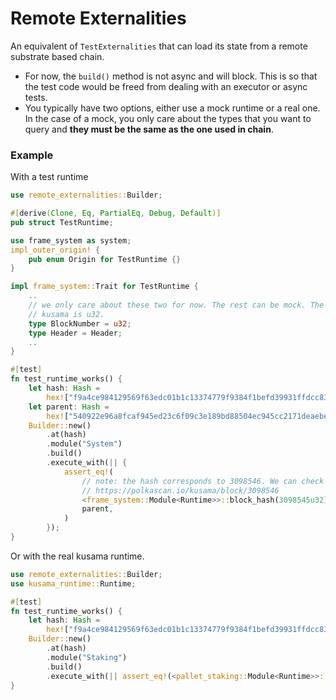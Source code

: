 # Remote Externalities

An equivalent of `TestExternalities` that can load its state from a remote substrate based chain.

- For now, the `build()` method is not async and will block. This is so that the test code would be
  freed from dealing with an executor or async tests.
- You typically have two options, either use a mock runtime or a real one. In the case of a mock, you only care about
  the types that you want to query and **they must be the same as the one used in chain**.


### Example

With a test runtime

```rust
use remote_externalities::Builder;

#[derive(Clone, Eq, PartialEq, Debug, Default)]
pub struct TestRuntime;

use frame_system as system;
impl_outer_origin! {
	pub enum Origin for TestRuntime {}
}

impl frame_system::Trait for TestRuntime {
	..
	// we only care about these two for now. The rest can be mock. The block number type of 
	// kusama is u32.
	type BlockNumber = u32;
	type Header = Header;
	..
}

#[test]
fn test_runtime_works() {
	let hash: Hash =
		hex!["f9a4ce984129569f63edc01b1c13374779f9384f1befd39931ffdcc83acf63a7"].into();
	let parent: Hash =
		hex!["540922e96a8fcaf945ed23c6f09c3e189bd88504ec945cc2171deaebeaf2f37e"].into();
	Builder::new()
		.at(hash)
		.module("System")
		.build()
		.execute_with(|| {
			assert_eq!(
				// note: the hash corresponds to 3098546. We can check only the parent.
				// https://polkascan.io/kusama/block/3098546
				<frame_system::Module<Runtime>>::block_hash(3098545u32),
				parent,
			)
		});
}
```

Or with the real kusama runtime.
```rust
use remote_externalities::Builder;
use kusama_runtime::Runtime;

#[test]
fn test_runtime_works() {
	let hash: Hash =
		hex!["f9a4ce984129569f63edc01b1c13374779f9384f1befd39931ffdcc83acf63a7"].into();
	Builder::new()
		.at(hash)
		.module("Staking")
		.build()
		.execute_with(|| assert_eq!(<pallet_staking::Module<Runtime>>::validator_count(), 400));
}
